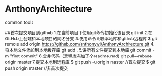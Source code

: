 # AnthonyArchitecture
common tools


##首次提交项目到github
1.在当前项目下使用git命令初始化该目录
git init
2.在GitHub上创建和本地项目的同名分支
3.使用命令关联本地库和github远程库
$ git remote add origin https://github.com/anthonywj/AnthonyArchitecture.git
4.将本地文件添加到本地缓存库
git add .
5.讲所有文件提交到本地库
git commit -m "first commit"
6.合并代码（远程库有加了个readme.rmd)
git pull--rebase origin master
7.提交本地到远程库
$ git push -u origin master //首次提交
$ git push origin master //非首次提交

